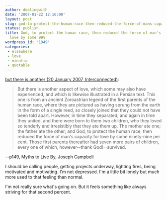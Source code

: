 ```yaml
---
author: dealingwith
date: '2007-01-22 12:16:00'
layout: post
slug: god-to-protect-the-human-race-then-reduced-the-force-of-mans-capacity-for-love-by-some-99
status: publish
title: God, to protect the human race, then reduced the force of man's capacity for
  love by some 99%
wordpress_id: '1949'
categories:
 - elsewhere
 - love
 - minutia
 - quotable
---
```


[but there is another (20 January 2007, Interconnected)][1]:

> But there is another aspect of love, which some may also have experienced,
and which is likewise illustrated in a Persian text. This one is from an
ancient Zoroastrian legend of the first parents of the human race, where they
are pictured as having sprung from the earth in the form of a single reed, so
closely joined that they could not have been told apart. However, in time they
separated; and again in time they united, and there were born to them two
children, who they loved so tenderly and irresistibly that they ate them up.
The mother ate one; the father ate the other; and God, to protect the human
race, then reduced the force of man's capacity for love by some ninety-nine
per cent. Those first parents thereafter had seven more pairs of children,
every one of which, however--thank God!--survived.

--p149, Myths to Live By, Joseph Campbell

I should be calling people, getting projects underway, lighting fires, being
motivated and motivating. I'm not depressed. I'm a little bit lonely but much
more used to that feeling than normal.

I'm not really sure what's going on. But it feels something like always
striving for that second percent.

   [1]: http://interconnected.org/home/2007/01/20/but_there_is_another

